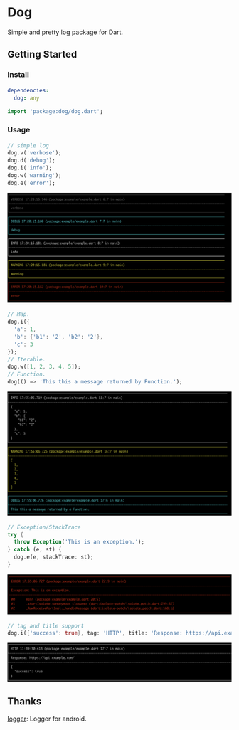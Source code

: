 # Dog

Simple and pretty log package for Dart.

## Getting Started

### Install

```yaml
dependencies:
  dog: any
```

```dart
import 'package:dog/dog.dart';
```

### Usage

```dart
// simple log
dog.v('verbose');
dog.d('debug');
dog.i('info');
dog.w('warning');
dog.e('error');
```
![](art/1.png)

```dart
// Map.
dog.i({
  'a': 1,
  'b': {'b1': '2', 'b2': '2'},
  'c': 3
});
// Iterable.
dog.w([1, 2, 3, 4, 5]);
// Function.
dog(() => 'This this a message returned by Function.');
```
![](art/2.png)

```dart
// Exception/StackTrace
try {
  throw Exception('This is an exception.');
} catch (e, st) {
  dog.e(e, stackTrace: st);
}
```
![](art/3.png)

```dart
// tag and title support
dog.i({'success': true}, tag: 'HTTP', title: 'Response: https://api.example.com/');
```
![](art/4.png)

## Thanks

[logger](https://github.com/orhanobut/logger): Logger for android.
